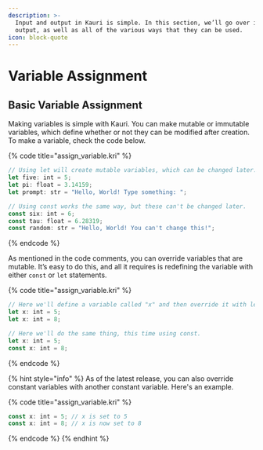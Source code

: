 ```yaml
---
description: >-
  Input and output in Kauri is simple. In this section, we’ll go over input and
  output, as well as all of the various ways that they can be used.
icon: block-quote
---
```


# Variable Assignment

## Basic Variable Assignment

Making variables is simple with Kauri. You can make mutable or immutable variables, which define whether or not they can be modified after creation. To make a variable, check the code below.

{% code title="assign_variable.kri" %}
```typescript
// Using let will create mutable variables, which can be changed later.
let five: int = 5;
let pi: float = 3.14159;
let prompt: str = "Hello, World! Type something: ";

// Using const works the same way, but these can't be changed later.
const six: int = 6;
const tau: float = 6.28319;
const random: str = "Hello, World! You can't change this!";
```
{% endcode %}

As mentioned in the code comments, you can override variables that are mutable. It’s easy to do this, and all it requires is redefining the variable with either `const` or `let` statements.

{% code title="assign_variable.kri" %}
```typescript
// Here we'll define a variable called "x" and then override it with let.
let x: int = 5;
let x: int = 8;

// Here we'll do the same thing, this time using const.
let x: int = 5;
const x: int = 8;
```
{% endcode %}

{% hint style="info" %}
As of the latest release, you can also override constant variables with another constant variable. Here's an example.

{% code title="assign_variable.kri" %}
```typescript
const x: int = 5; // x is set to 5
const x: int = 8; // x is now set to 8
```
{% endcode %}
{% endhint %}
